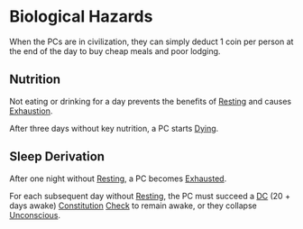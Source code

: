# Biological Hazards

When the PCs are in civilization, they can simply deduct 1 coin per person at the end of the day to buy cheap meals and poor lodging.

## Nutrition

Not eating or drinking for a day prevents the benefits of [Resting](../Core%20Procedures/Resting.md) and causes [Exhaustion](../Conditions/Exhausted.md).

After three days without key nutrition, a PC starts [Dying](../Conditions/Dying.md).

## Sleep Derivation

After one night without [Resting](../Core%20Procedures/Resting.md), a PC becomes [Exhausted](../Conditions/Exhausted.md).

For each subsequent day without [Resting](../Core%20Procedures/Resting.md), the PC must succeed a [DC](../Core%20Procedures/DC.md) (20 + days awake) [Constitution](../../Player%20Characters/The%20Ability%20Scores/Constitution.md) [Check](../Core%20Procedures/Check.md) to remain awake, or they collapse [Unconscious](../Conditions/Unconscious.md).
